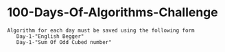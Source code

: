 # 100-Days-Of-Algorithms-Challenge
    Algorithm for each day must be saved using the following form
       Day-1-"English Begger"
       Day-1-"Sum Of Odd Cubed number"
